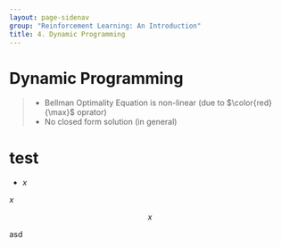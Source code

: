 ```yaml
---
layout: page-sidenav
group: "Reinforcement Learning: An Introduction"
title: 4. Dynamic Programming
---
```


# Dynamic Programming
>- Bellman Optimality Equation is non-linear (due to $\color{red}{\max}$ oprator)
>- No closed form solution (in general)


# test
- $x$


$x$

$$x$$

asd